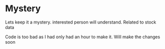 # Mystery
Lets keep it a mystery. interested person will understand. Related to stock data 


Code is too bad as I had only had an hour to make it. Will make the changes soon
